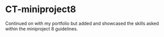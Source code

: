 # CT-miniproject8

Continued on with my portfolio but added and showcased the skills asked within
the miniproject 8 guidelines.
